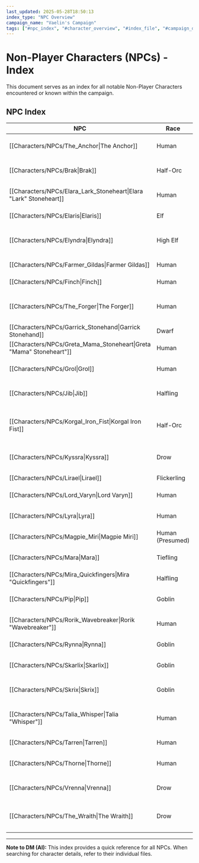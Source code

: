 ```yaml
---
last_updated: 2025-05-28T18:50:13
index_type: "NPC Overview"
campaign_name: "Vaelin's Campaign"
tags: ["#npc_index", "#character_overview", "#index_file", "#campaign_data", "#character_list", "#allies", "#enemies", "#contacts"]
---
```

# Non-Player Characters (NPCs) - Index

This document serves as an index for all notable Non-Player Characters encountered or known within the campaign.

## NPC Index

| NPC | Race | Role | Faction | Primary Location |
|---|---|---|---|---|
| [[Characters/NPCs/The_Anchor\|The Anchor]] | Human | Harbor Syndicate Mastermind | [[Factions/Harbor_Syndicate\|Harbor Syndicate]] | [[Locations/Syndicate_Warehouse\|Syndicate Warehouse]] |
| [[Characters/NPCs/Brak\|Brak]] | Half-Orc | Syndicate Thug / Enforcer | [[Factions/Harbor_Syndicate\|Harbor Syndicate]] | [[Locations/Crow's_Nest\|Crow's_Nest]] |
| [[Characters/NPCs/Elara_Lark_Stoneheart\|Elara "Lark" Stoneheart]] | Human | Tavern Server / Informant | None | [[Locations/Rusty_Anchor\|Rusty Anchor]] |
| [[Characters/NPCs/Elaris\|Elaris]] | Elf | Arcane Sage | Independent | [[Locations/Shaded_Lantern\|Shaded Lantern]] |
| [[Characters/NPCs/Elyndra\|Elyndra]] | High Elf | Society Elder / Vaelin's Mentor | [[Factions/The_Society\|The Society]] | [[Locations/Starfall_Manor\|Starfall Manor]] |
| [[Characters/NPCs/Farmer_Gildas\|Farmer Gildas]] | Human | Farmer | None | [[Locations/Beyond_Duskhaven\|Beyond Duskhaven]] |
| [[Characters/NPCs/Finch\|Finch]] | Human | Leader of the Ratlings | [[Factions/Ratlings\|Ratlings]] | [[Locations/Shadow_Quarter\|Shadow Quarter]] |
| [[Characters/NPCs/The_Forger\|The Forger]] | Human | Master Forger / Document Faker | [[Factions/Harbor_Syndicate\|Harbor Syndicate]] | [[Locations/Docks\|Docks]] |
| [[Characters/NPCs/Garrick_Stonehand\|Garrick Stonehand]] | Dwarf | Merchant | Independent | [[Locations/Market_Square\|Market Square]] |
| [[Characters/NPCs/Greta_Mama_Stoneheart\|Greta "Mama" Stoneheart"]] | Human | Tavern Proprietor | None | [[Locations/Rusty_Anchor\|Rusty Anchor]] |
| [[Characters/NPCs/Grol\|Grol]] | Human | Gang Muscle / Bruiser | [[Characters/NPCs/Magpie_Miri\|Magpie Miri]]'s gang | [[Locations/Old_Fishery\|Old Fishery]] / [[Locations/Docks\|Docks]] |
| [[Characters/NPCs/Jib\|Jib]] | Halfling | Nightshade Guild Lookout | [[Factions/Nightshade_Guild\|Nightshade Guild]] | [[Locations/Whispering_Door\|Whispering Door]] |
| [[Characters/NPCs/Korgal_Iron_Fist\|Korgal Iron Fist]] | Half-Orc | Harbor Syndicate Chief Lieutenant / Enforcer | [[Factions/Harbor_Syndicate\|Harbor Syndicate]] | [[Locations/Syndicate_Warehouse\|Syndicate Warehouse]] |
| [[Characters/NPCs/Kyssra\|Kyssra]] | Drow | Nightshade Guild Lookout | [[Factions/Nightshade_Guild\|Nightshade Guild]] | [[Locations/Whispering_Door\|Whispering Door]] |
| [[Characters/NPCs/Lirael\|Lirael]] | Flickerling | Familiar (Future) | None (Bound to [[Characters/PCs/Vaelin_Shadowleaf\|Vaelin]]) | [[Characters/PCs/Vaelin_Shadowleaf\|Vaelin Shadowleaf]] (once manifested) |
| [[Characters/NPCs/Lord_Varyn\|Lord Varyn]] | Human | Corrupt Noble | [[Factions/The_Society\|The Society]] | [[Locations/Noble_District\|Noble District]] |
| [[Characters/NPCs/Lyra\|Lyra]] | Human | Arcane Shop Assistant | None | [[Locations/Shaded_Lantern\|Shaded Lantern]] |
| [[Characters/NPCs/Magpie_Miri\|Magpie Miri]] | Human (Presumed) | Gang Leader | [[Characters/NPCs/Magpie_Miri\|Magpie Miri]]'s gang | [[Locations/Old_Fishery\|Old Fishery]] / [[Locations/Docks\|Docks]] |
| [[Characters/NPCs/Mara\|Mara]] | Tiefling | Nightshade Guild Elder (Magic) | [[Factions/Nightshade_Guild\|Nightshade Guild]] | [[Locations/Veil\|Veil]] |
| [[Characters/NPCs/Mira_Quickfingers\|Mira "Quickfingers"]] | Halfling | Fence | [[Factions/Nightshade_Guild\|Nightshade Guild]] / Independent | [[Locations/Market_Square\|Market Square]] |
| [[Characters/NPCs/Pip\|Pip]] | Goblin | Gang Lackey / Skirmisher | [[Characters/NPCs/Magpie_Miri\|Magpie Miri]]'s gang | [[Locations/Old_Fishery\|Old Fishery]] / [[Locations/Docks\|Docks]] |
| [[Characters/NPCs/Rorik_Wavebreaker\|Rorik "Wavebreaker"]] | Human | Smuggler | Independent / [[Factions/Harbor_Syndicate\|Harbor Syndicate]] | [[Locations/Docks\|Docks]] |
| [[Characters/NPCs/Rynna\|Rynna]] | Goblin | Nightshade Guild Fence | [[Factions/Nightshade_Guild\|Nightshade Guild]] | [[Locations/Whispering_Door\|Whispering Door]] |
| [[Characters/NPCs/Skarlix\|Skarlix]] | Goblin | Harbor Syndicate Loan Shark | [[Factions/Harbor_Syndicate\|Harbor Syndicate]] | [[Locations/Crow's_Nest\|Crow's Nest]] |
| [[Characters/NPCs/Skrix\|Skrix]] | Goblin | Harbor Syndicate Courier | [[Factions/Harbor_Syndicate\|Harbor Syndicate]] | [[Locations/Syndicate_Warehouse\|Syndicate Warehouse]] |
| [[Characters/NPCs/Talia_Whisper\|Talia "Whisper"]] | Human | Society Operative / Mission Contact | [[Factions/The_Society\|The Society]] | [[Locations/Drunken_Raven\|Drunken Raven]] |
| [[Characters/NPCs/Tarren\|Tarren]] | Human | Tavern Bouncer | [[Factions/The_Society\|The Society]] | [[Locations/Drunken_Raven\|Drunken Raven]] |
| [[Characters/NPCs/Thorne\|Thorne]] | Human | Nightshade Guild Elder (Espionage) | [[Factions/Nightshade_Guild\|Nightshade Guild]] | [[Locations/Veil\|Veil]] |
| [[Characters/NPCs/Vrenna\|Vrenna]] | Drow | Nightshade Guild Elder (Heists) | [[Factions/Nightshade_Guild\|Nightshade Guild]] | [[Locations/Whispering_Door\|Whispering Door]] |
| [[Characters/NPCs/The_Wraith\|The Wraith]] | Drow | Guildmaster of the Nightshade Guild | [[Factions/Nightshade_Guild\|Nightshade Guild]] | [[Locations/Veil\|Veil]] |

---
**Note to DM (AI):** This index provides a quick reference for all NPCs. When searching for character details, refer to their individual files.